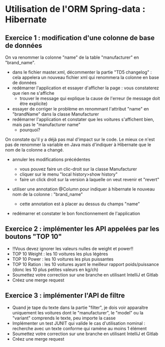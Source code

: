 # Utilisation de l'ORM Spring-data : Hibernate

## Exercice 1 : modification d'une colonne de base de données

On va renommer la colonne "name" de la table "manufacturer" en "brand_name". 

- dans le fichier master.xml, décommenter la partie "TD5 changelog" : cela appelera un nouveau fichier xml qui renommera la colonne en base de données
- redémarrer l'application et essayer d'afficher la page : vous constaterez que rien ne s'affiche
    - trouver le message qui explique la cause de l'erreur (le message doit être explicite)
- essayer de corriger le problème en renommant l'attribut "name" en "brandName" dans la classe Manufacturer
- redémarrer l'application et constater que les voitures s'affichent bien, mais pas le "manufacturer name"
    - pourquoi?

On constate qu'il y a déjà pas mal d'impact sur le code. Le mieux ce n'est pas de renommer la variable en Java mais d'indiquer à Hibernate que le nom de la colonne a changé.

- annuler les modifications précédentes
    - vous pouvez faire un clic-droit sur la classe Manufacturer 
    - cliquer sur le menu "local history>show history"
    - faire un click droit sur la version à laquelle on veut revenir et "revert"

- utiliser une annotation @Column pour indiquer à hibernate le nouveau nom de la colonne : "brand_name"
    - cette annotation est à placer au dessus du champs "name" 
- redémarrer et constater le bon fonctionnement de l'application 

## Exercice 2 : implémenter les API appelées par les boutons "TOP 10"
- !!Vous devez ignorer les valeurs nulles de weight et power!!
- TOP 10 Weight : les 10 voitures les plus légères
- TOP 10 Power : les 10 voitures les plus puissantes
- TOP 10 Ration : les 10 voitures ayant le meilleur rapport poids/puissance (donc les 10 plus petites valeurs en kg/ch)
- Soumettez votre correction sur une branche en utilisant IntelliJ et Gitlab
- Créez une merge request

## Exercice 3 : implémenter l'API de filtre
- Quand je tape du texte dans la partie "filter", je dois voir apparaître uniquement les voitures dont le "manufacturer", le "model" ou la "variant" comprends le texte, peu importe la casse
- Implémenter un test JUNIT qui valide le cas d'utilisation nominal : recherche avec un texte conforme qui ramène au moins 1 élément
- Soumettez votre correction sur une branche en utilisant IntelliJ et Gitlab
- Créez une merge request
